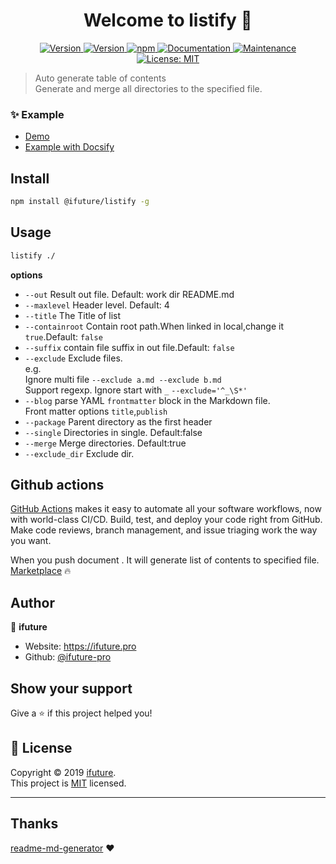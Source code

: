 <h1 align="center">Welcome to listify 👋</h1>
<p align="center">
    <a href="https://github.com/ifuture-pro/listify/actions" target="_blank">
    <img alt="Version" src="https://github.com/ifuture-pro/listify/workflows/Node.js%20Package/badge.svg">
  </a>
  <a href="https://www.npmjs.com/package/@ifuture/listify" target="_blank">
    <img alt="Version" src="https://img.shields.io/npm/v/@ifuture/listify.svg">
  </a>
  <a href="https://www.npmjs.com/package/@ifuture/listify" target="_blank">
    <img alt="npm" src="https://img.shields.io/npm/dt/@ifuture/listify">
  </a>
  <a href="https://github.com/ifuture-pro/listify#readme" target="_blank">
    <img alt="Documentation" src="https://img.shields.io/badge/documentation-yes-brightgreen.svg" />
  </a>
  <a href="https://github.com/ifuture-pro/listify/graphs/commit-activity" target="_blank">
    <img alt="Maintenance" src="https://img.shields.io/badge/Maintained%3F-yes-green.svg" />
  </a>
  <a href="https://github.com/ifuture-pro/listify/blob/master/LICENSE" target="_blank">
    <img alt="License: MIT" src="https://img.shields.io/github/license/ifuture-pro/listify" />
  </a>
</p>

> Auto generate table of contents  
> Generate and merge all directories to the specified file.

### ✨ Example
* [Demo](demo/README.md)
* [Example with Docsify](https://developer.ifuture.pro/)

## Install

```sh
npm install @ifuture/listify -g
```

## Usage

```sh
listify ./
```
**options**
- `--out` Result out file. Default: work dir README.md
- `--maxlevel` Header level. Default: 4
- `--title` The Title of list
- `--containroot` Contain root path.When linked in local,change it `true`.Default: `false`
- `--suffix` contain file suffix in out file.Default: `false`
- `--exclude` Exclude files.  
    e.g.  
    Ignore multi file `--exclude a.md --exclude b.md  `  
    Support regexp. Ignore start with `_` `--exclude='^_\S*'`
- `--blog` parse YAML `frontmatter` block in the Markdown file.  
    Front matter options `title`,`publish`
- `--package` Parent directory as the first header
- `--single` Directories in single. Default:false
- `--merge` Merge directories. Default:true
- `--exclude_dir` Exclude dir.

## Github actions
[GitHub Actions](https://github.com/features/actions) makes it easy to automate all your software workflows, now with world-class CI/CD. Build, test, and deploy your code right from GitHub. Make code reviews, branch management, and issue triaging work the way you want.

When you push document . It will generate list of contents to specified file.
[Marketplace](https://github.com/marketplace/actions/listify-actions) :fire:


## Author

👤 **ifuture**

* Website: https://ifuture.pro
* Github: [@ifuture-pro](https://github.com/ifuture-pro)

## Show your support

Give a ⭐️ if this project helped you!

## 📝 License

Copyright © 2019 [ifuture](https://github.com/ifuture-pro).<br />
This project is [MIT](https://github.com/ifuture-pro/listify/blob/master/LICENSE) licensed.

***

## Thanks

[readme-md-generator](https://github.com/kefranabg/readme-md-generator) ❤️

